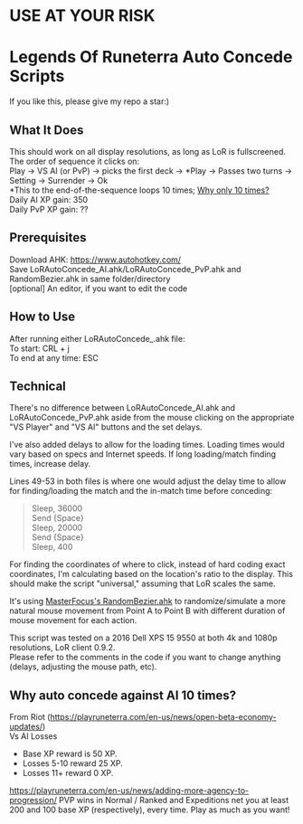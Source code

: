 # USE AT YOUR RISK
# Legends Of Runeterra Auto Concede Scripts
If you like this, please give my repo a star:)

## What It Does
This should work on all display resolutions, as long as LoR is fullscreened.  
The order of sequence it clicks on:  
Play -> VS AI (or PvP) -> picks the first deck -> \*Play -> Passes two turns -> Setting -> Surrender -> Ok  
\*This to the end-of-the-sequence loops 10 times; [Why only 10 times?](https://github.com/jerrylshen/LegendsOfRuneterra-AutoConcede/blob/master/README.md#why-auto-concede-against-ai-10-times)  
Daily AI XP gain: 350  
Daily PvP XP gain: ??

## Prerequisites
Download AHK: https://www.autohotkey.com/  
Save LoRAutoConcede_AI.ahk/LoRAutoConcede_PvP.ahk and RandomBezier.ahk in same folder/directory  
[optional] An editor, if you want to edit the code

## How to Use
After running either LoRAutoConcede_.ahk file:  
To start: CRL + j  
To end at any time: ESC  

## Technical
There's no difference between LoRAutoConcede_AI.ahk and LoRAutoConcede_PvP.ahk aside from the mouse clicking on the appropriate "VS Player" and "VS AI" buttons and the set delays.

I've also added delays to allow for the loading times. Loading times would vary based on specs and Internet speeds. If long loading/match finding times, increase delay. 

Lines 49-53 in both files is where one would adjust the delay time to allow for finding/loading the match and the in-match time before conceding:  
> Sleep, 36000  
> Send {Space}  
> Sleep, 20000  
> Send {Space}  
> Sleep, 400  

For finding the coordinates of where to click, instead of hard coding exact coordinates, I'm calculating based on the location's ratio to the display. This should make the script "universal," assuming that LoR scales the same.   

It's using [MasterFocus's RandomBezier.ahk](https://github.com/MasterFocus/AutoHotkey/tree/master/Functions/RandomBezier) to randomize/simulate a more natural mouse movement from Point A to Point B with different duration of mouse movement for each action.  

This script was tested on a 2016 Dell XPS 15 9550 at both 4k and 1080p resolutions, LoR client 0.9.2.  
Please refer to the comments in the code if you want to change anything (delays, adjusting the mouse path, etc).

## Why auto concede against AI 10 times?
From Riot (https://playruneterra.com/en-us/news/open-beta-economy-updates/)  
Vs AI Losses  
- Base XP reward is 50 XP.
- Losses 5-10 reward 25 XP.
- Losses 11+ reward 0 XP.

https://playruneterra.com/en-us/news/adding-more-agency-to-progression/
PVP wins in Normal / Ranked and Expeditions net you at least 200 and 100 base XP (respectively), every time. Play as much as you want!
